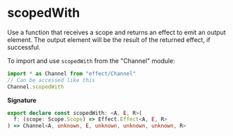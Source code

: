 # scopedWith

Use a function that receives a scope and returns an effect to emit an output
element. The output element will be the result of the returned effect, if
successful.

To import and use `scopedWith` from the "Channel" module:

```ts
import * as Channel from "effect/Channel"
// Can be accessed like this
Channel.scopedWith
```

**Signature**

```ts
export declare const scopedWith: <A, E, R>(
  f: (scope: Scope.Scope) => Effect.Effect<A, E, R>
) => Channel<A, unknown, E, unknown, unknown, unknown, R>
```
